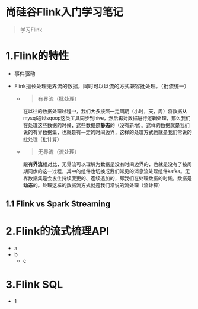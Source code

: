 # 尚硅谷Flink入门学习笔记



> 学习Flink

# 1.Flink的特性

+ 事件驱动

+ Flink擅长处理无界流的数据，同时可以以流的方式兼容批处理。（批流统一）
  + > 有界流（批处理）

    <font size=2>在以往的数据处理过程中，我们大多按照一定周期（小时，天，周）将数据从mysql通过sqoop这类工具同步到hive，然后再对数据进行逻辑处理，那么我们在处理这些数据的时候，这些数据是**静态**的（没有新增）。这样的数据就是我们说的有界数据集，也就是有一定的时间边界，这样的处理方式也就是我们常说的批处理（批计算）</font>

  + > 无界流（流处理）

    <font size=2>跟**有界流**相对比，无界流可以理解为数据是没有时间边界的，也就是没有了按周期同步的这一过程，其中的组件也切换成我们常见的消息流处理组件kafka。无界数据集是会发生持续变更的、连续追加的，即我们在处理数据的时候，数据是**动态**的。处理这样的数据流方式就是我们常说的流处理（流计算）</font>

    

    

## 1.1 Flink vs Spark Streaming


# 2.Flink的流式梳理API

+ a
+ b
  + c

# 3.Flink SQL

+ 1







